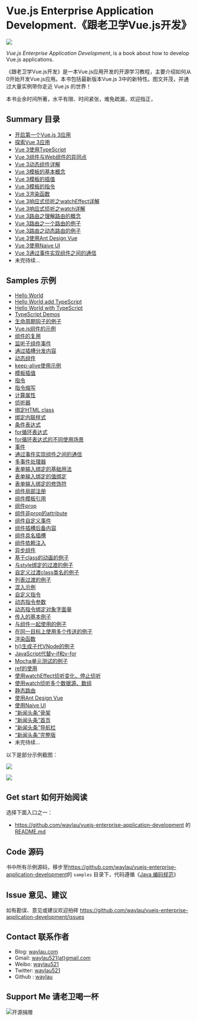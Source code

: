 # Vue.js Enterprise Application Development.《跟老卫学Vue.js开发》

![](images/logo.png)

*Vue.js Enterprise Application Development*, is a book about how to develop Vue.js applications.



《跟老卫学Vue.js开发》是一本Vue.js应用开发的开源学习教程，主要介绍如何从0开始开发Vue.js应用。本书包括最新版本Vue.js 3中的新特性。图文并茂，并通过大量实例带你走近 Vue.js 的世界！

本书业余时间所著，水平有限、时间紧张，难免疏漏，欢迎指正，

## Summary 目录

* [开启第一个Vue.js 3应用](https://developer.huawei.com/consumer/cn/forum/topic/0201493946596180265?fid=23)
* [探索Vue 3应用](https://developer.huawei.com/consumer/cn/forum/topic/0201493947940070266?fid=23)
* [Vue 3使用TypeScript](https://developer.huawei.com/consumer/cn/forum/topic/0202494862427410279?fid=23)
* [Vue 3组件与Web组件的异同点](https://developer.huawei.com/consumer/cn/forum/topic/0202525033799260635?fid=23)
* [Vue 3动态组件详解](https://developer.huawei.com/consumer/cn/forum/topic/0204533696955760004?fid=23)
* [Vue 3模板的基本概念](https://developer.huawei.com/consumer/cn/forum/topic/0204534591566950006?fid=23)
* [Vue 3模板的插值](https://developer.huawei.com/consumer/cn/forum/topic/0204534592593360007?fid=23)
* [Vue 3模板的指令](https://developer.huawei.com/consumer/cn/forum/topic/0203534593037900023?fid=23)
* [Vue 3渲染函数](https://developer.huawei.com/consumer/cn/forum/topic/0202569044433010792?fid=23)
* [Vue 3响应式侦听之watchEffect详解](https://developer.huawei.com/consumer/cn/forum/topic/0202592486629670299?fid=23)
* [Vue 3响应式侦听之watch详解](https://developer.huawei.com/consumer/cn/forum/topic/0201592487366740327?fid=23)
* [Vue 3路由之理解路由的概念](https://developer.huawei.com/consumer/cn/forum/topic/0201593292552200381?fid=23)
* [Vue 3路由之一个路由的例子](https://developer.huawei.com/consumer/cn/forum/topic/0201593293503540382?fid=23)
* [Vue 3路由之动态路由的例子](https://developer.huawei.com/consumer/cn/forum/topic/0202593294158850353?fid=23)
* [Vue 3使用Ant Design Vue](https://developer.huawei.com/consumer/cn/forum/topic/0202594139680670396?fid=23)
* [Vue 3使用Naive UI](https://developer.huawei.com/consumer/cn/forum/topic/0201597875896130615?fid=23)
* [Vue 3通过事件实现组件之间的通信](https://developer.huawei.com/consumer/cn/forum/topic/0201599974181330742?fid=23)
* 未完待续...

## Samples 示例

* [Hello World](samples/hello-world)
* [Hello World add TypeScript](samples/hello-world-add-ts)
* [Hello World with TypeScript](samples/hello-world-with-ts)
* [TypeScript Demos](samples/typescript-demos)
* [生命周期钩子的例子](samples/vue-lifecycle)
* [Vue.js组件的示例](samples/basic-component)
* [组件的复用](samples/basic-component-reusable)
* [监听子组件事件](samples/listen-for-child-component-event)
* [通过插槽分发内容](samples/slot-to-serve-as-distribution-outlets-for-content)
* [动态组件](samples/dynamic-component)
* [keep-alive使用示例](samples/dynamic-component-with-keep-alive)
* [模板插值](samples/template-syntax-interpolation)
* [指令](samples/template-syntax-directive)
* [指令缩写](samples/template-syntax-directive-shorthand)
* [计算属性](samples/computed-basic)
* [侦听器](samples/watch-basic)
* [绑定HTML class](samples/bind-class)
* [绑定内联样式](samples/bind-style)
* [条件表达式](samples/expression-conditional)
* [for循环表达式](samples/expression-for)
* [for循环表达式的不同使用场景](samples/expression-for-scene)
* [事件](samples/event-basic)
* [通过事件实现组件之间的通信](samples/event-communication)
* [多事件处理器](samples/event-muti)
* [表单输入绑定的基础用法](samples/form-input-binding)
* [表单输入绑定的值绑定](samples/form-input-binding-value-binding)
* [表单输入绑定的修饰符](samples/form-input-binding-modifier)
* [组件局部注册](samples/component-local-registration)
* [组件模板引用](samples/component-template-ref)
* [组件prop](samples/component-prop)
* [组件非prop的attribute](samples/component-attribute)
* [组件自定义事件](samples/component-custom-event)
* [组件插槽后备内容](samples/component-slot)
* [组件具名插槽](samples/component-slot-named)
* [组件依赖注入](samples/component-provide-inject)
* [异步组件](samples/component-async)
* [基于class的动画的例子](samples/transitions-class)
* [与style绑定的过渡的例子](samples/transitions-style)
* [自定义过渡class类名的例子](samples/transitions-custom-class)
* [列表过渡的例子](samples/transitions-list)
* [混入示例](samples/mixins-basic)
* [自定义指令](samples/directive-custom)
* [动态指令参数](samples/directive-dynamic-argument)
* [动态指令绑定对象字面量](samples/directive-object-literal)
* [传入的基本例子](samples/tteleport-basic)
* [与组件一起使用的例子](samples/teleport-with-component)
* [在同一目标上使用多个传送的例子](samples/teleport-muti)
* [渲染函数](samples/render-function)
* [h()生成子代VNode的例子](samples/render-function-children)
* [JavaScript代替v-if和v-for](samples/render-function-js-if-for)
* [Mocha单元测试的例子](samples/unit-test-mocha)
* [ref的使用](samples/reactivity-ref)
* [使用watchEffect侦听变化、停止侦听](samples/reactivity-computed-watcher-watcheffect)
* [使用watch侦听多个数据源、数组](samples/reactivity-computed-watcher-watch)
* [静态路由](samples/routing-basic)
* [使用Ant Design Vue](samples/ant-design-vue-button)
* [使用Naive UI](samples/naive-ui-button)
* [“新闻头条”骨架](samples/news-headlines-skeleton)
* [“新闻头条”首页](samples/news-headlines-home)
* [“新闻头条”导航栏](samples/news-headlines-navigater)
* [“新闻头条”完整版](samples/news-headlines)
* 未完待续...


以下是部分示例截图：

![](images/001.png)

![](images/002.png)

## Get start 如何开始阅读

选择下面入口之一：

* <https://github.com/waylau/vuejs-enterprise-application-development> 的 [README.md](https://github.com/waylau/vuejs-enterprise-application-development/blob/master/README.md)



## Code 源码

书中所有示例源码，移步至<https://github.com/waylau/vuejs-enterprise-application-development>的 `samples` 目录下，代码遵循《[Java 编码规范](<http://waylau.com/java-code-conventions>)》

## Issue 意见、建议

如有勘误、意见或建议欢迎拍砖 <https://github.com/waylau/vuejs-enterprise-application-development/issues>

## Contact 联系作者

* Blog: [waylau.com](http://waylau.com)
* Gmail: [waylau521(at)gmail.com](mailto:waylau521@gmail.com)
* Weibo: [waylau521](http://weibo.com/waylau521)
* Twitter: [waylau521](https://twitter.com/waylau521)
* Github : [waylau](https://github.com/waylau)


## Support Me 请老卫喝一杯

![开源捐赠](https://waylau.com/images/showmethemoney-sm.jpg)
